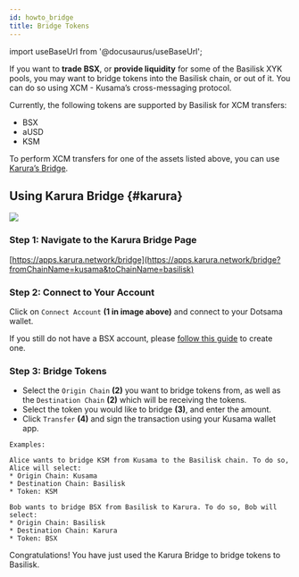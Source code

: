 ```yaml
---
id: howto_bridge
title: Bridge Tokens
---
```


import useBaseUrl from '@docusaurus/useBaseUrl';

If you want to **trade BSX**, or **provide liquidity** for some of the Basilisk XYK pools, you may want to bridge tokens into the Basilisk chain, or out of it. You can do so using XCM - Kusama’s cross-messaging protocol.

Currently, the following tokens are supported by Basilisk for XCM transfers:
* BSX
* aUSD
* KSM

To perform XCM transfers for one of the assets listed above, you can use [Karura’s Bridge](#karura).

## Using Karura Bridge {#karura}
<div style={{textAlign: 'center'}}>
  <img src={useBaseUrl('/img/howto_bridge/ausd.jpg')} />
</div>

### Step 1: Navigate to the Karura Bridge Page
[https://apps.karura.network/bridge](https://apps.karura.network/bridge?fromChainName=kusama&toChainName=basilisk)

### Step 2: Connect to Your Account

Click on `Connect Account` **(1 in image above)** and connect to your Dotsama wallet. 

If you still do not have a BSX account, please [follow this guide](https://docs.bsx.fi/create_account) to create one.

### Step 3: Bridge Tokens

* Select the `Origin Chain` **(2)** you want to bridge tokens from, as well as the `Destination Chain` **(2)** which will be receiving the tokens.
* Select the token you would like to bridge **(3)**, and enter the amount.
* Click `Transfer` **(4)** and sign the transaction using your Kusama wallet app.

```
Examples:

Alice wants to bridge KSM from Kusama to the Basilisk chain. To do so, Alice will select:
* Origin Chain: Kusama
* Destination Chain: Basilisk
* Token: KSM

Bob wants to bridge BSX from Basilisk to Karura. To do so, Bob will select:
* Origin Chain: Basilisk
* Destination Chain: Karura
* Token: BSX
```

Congratulations! You have just used the Karura Bridge to bridge tokens to Basilisk.
